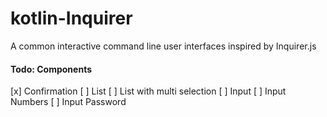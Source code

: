 # kotlin-Inquirer

A common interactive command line user interfaces inspired by Inquirer.js


#### Todo: Components
[x] Confirmation
[ ] List
[ ] List with multi selection
[ ] Input
[ ] Input Numbers
[ ] Input Password
